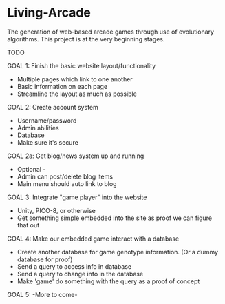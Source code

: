 # Living-Arcade
The generation of web-based arcade games through use of evolutionary algorithms. This
project is at the very beginning stages. 

TODO

GOAL 1: Finish the basic website layout/functionality
- Multiple pages which link to one another
- Basic information on each page
- Streamline the layout as much as possible

GOAL 2: Create account system
- Username/password
- Admin abilities
- Database
- Make sure it's secure

GOAL 2a: Get blog/news system up and running
- Optional -
- Admin can post/delete blog items
- Main menu should auto link to blog

GOAL 3: Integrate "game player" into the website 
- Unity, PICO-8, or otherwise
- Get something simple embedded into the site as proof we can figure that out

GOAL 4: Make our embedded game interact with a database
- Create another database for game genotype information. (Or a dummy database for proof)
- Send a query to access info in database
- Send a query to change info in the database
- Make 'game' do something with the query as a proof of concept

GOAL 5: -More to come-